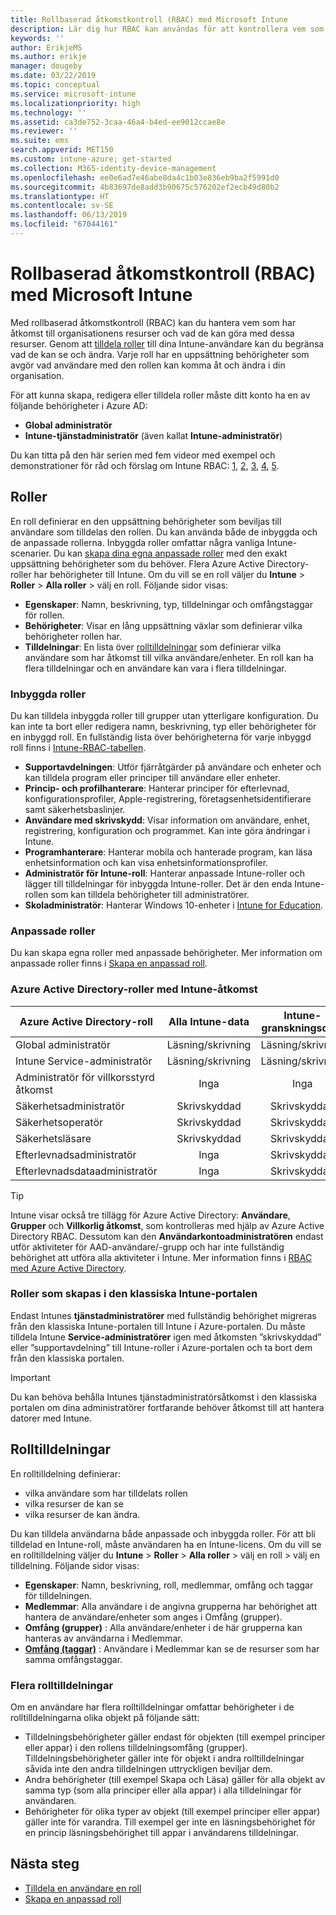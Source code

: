 ```yaml
---
title: Rollbaserad åtkomstkontroll (RBAC) med Microsoft Intune
description: Lär dig hur RBAC kan användas för att kontrollera vem som kan utföra åtgärder och göra ändringar i Microsoft Intune.
keywords: ''
author: ErikjeMS
ms.author: erikje
manager: dougeby
ms.date: 03/22/2019
ms.topic: conceptual
ms.service: microsoft-intune
ms.localizationpriority: high
ms.technology: ''
ms.assetid: ca3de752-3caa-46a4-b4ed-ee9012ccae8e
ms.reviewer: ''
ms.suite: ems
search.appverid: MET150
ms.custom: intune-azure; get-started
ms.collection: M365-identity-device-management
ms.openlocfilehash: ee0e6ad7e46abe8da4c1b03e836eb9ba2f5991d0
ms.sourcegitcommit: 4b83697de8add3b90675c576202ef2ecb49d80b2
ms.translationtype: HT
ms.contentlocale: sv-SE
ms.lasthandoff: 06/13/2019
ms.locfileid: "67044161"
---
```

# <a name="role-based-access-control-rbac-with-microsoft-intune"></a>Rollbaserad åtkomstkontroll (RBAC) med Microsoft Intune

Med rollbaserad åtkomstkontroll (RBAC) kan du hantera vem som har åtkomst till organisationens resurser och vad de kan göra med dessa resurser.  Genom att [tilldela roller](assign-role.md) till dina Intune-användare kan du begränsa vad de kan se och ändra. Varje roll har en uppsättning behörigheter som avgör vad användare med den rollen kan komma åt och ändra i din organisation.

För att kunna skapa, redigera eller tilldela roller måste ditt konto ha en av följande behörigheter i Azure AD:
- **Global administratör**
- **Intune-tjänstadministratör** (även kallat **Intune-administratör**)

Du kan titta på den här serien med fem videor med exempel och demonstrationer för råd och förslag om Intune RBAC: [1](https://www.youtube.com/watch?v=5deXLMLcnKY), [2](https://www.youtube.com/watch?v=38dnMBLuxbQ), [3](https://www.youtube.com/watch?v=6vqg9cAkMbY), [4](https://www.youtube.com/watch?v=5yOLajFFMHE), [5](https://www.youtube.com/watch?v=P5DDvsSF4Wk).

## <a name="roles"></a>Roller
En roll definierar en den uppsättning behörigheter som beviljas till användare som tilldelas den rollen.
Du kan använda både de inbyggda och de anpassade rollerna. Inbyggda roller omfattar några vanliga Intune-scenarier. Du kan [skapa dina egna anpassade roller](create-custom-role.md) med den exakt uppsättning behörigheter som du behöver. Flera Azure Active Directory-roller har behörigheter till Intune.
Om du vill se en roll väljer du **Intune** > **Roller** > **Alla roller** > välj en roll. Följande sidor visas:

-   **Egenskaper**: Namn, beskrivning, typ, tilldelningar och omfångstaggar för rollen. 
-   **Behörigheter**: Visar en lång uppsättning växlar som definierar vilka behörigheter rollen har.
-   **Tilldelningar**: En lista över [rolltilldelningar]( assign-role.md) som definierar vilka användare som har åtkomst till vilka användare/enheter. En roll kan ha flera tilldelningar och en användare kan vara i flera tilldelningar.

### <a name="built-in-roles"></a>Inbyggda roller
Du kan tilldela inbyggda roller till grupper utan ytterligare konfiguration. Du kan inte ta bort eller redigera namn, beskrivning, typ eller behörigheter för en inbyggd roll. En fullständig lista över behörigheterna för varje inbyggd roll finns i [Intune-RBAC-tabellen](https://gallery.technet.microsoft.com/Intune-RBAC-table-2e3c9a1a).

- **Supportavdelningen**: Utför fjärråtgärder på användare och enheter och kan tilldela program eller principer till användare eller enheter.
- **Princip- och profilhanterare**: Hanterar principer för efterlevnad, konfigurationsprofiler, Apple-registrering, företagsenhetsidentifierare samt säkerhetsbaslinjer.
- **Användare med skrivskydd**: Visar information om användare, enhet, registrering, konfiguration och programmet. Kan inte göra ändringar i Intune.
- **Programhanterare**: Hanterar mobila och hanterade program, kan läsa enhetsinformation och kan visa enhetsinformationsprofiler.
- **Administratör för Intune-roll**: Hanterar anpassade Intune-roller och lägger till tilldelningar för inbyggda Intune-roller. Det är den enda Intune-rollen som kan tilldela behörigheter till administratörer.
- **Skoladministratör**: Hanterar Windows 10-enheter i [Intune for Education](introduction-intune-education.md).

### <a name="custom-roles"></a>Anpassade roller
Du kan skapa egna roller med anpassade behörigheter. Mer information om anpassade roller finns i [Skapa en anpassad roll](create-custom-role.md).

### <a name="azure-active-directory-roles-with-intune-access"></a>Azure Active Directory-roller med Intune-åtkomst
| Azure Active Directory-roll | Alla Intune-data | Intune-granskningsdata |
| --- | :---: | :---: |
| Global administratör | Läsning/skrivning | Läsning/skrivning |
| Intune Service-administratör | Läsning/skrivning | Läsning/skrivning |
| Administratör för villkorsstyrd åtkomst | Inga | Inga |
| Säkerhetsadministratör | Skrivskyddad | Skrivskyddad |
| Säkerhetsoperatör | Skrivskyddad | Skrivskyddad |
| Säkerhetsläsare | Skrivskyddad | Skrivskyddad |
| Efterlevnadsadministratör | Inga | Skrivskyddad |
| Efterlevnadsdataadministratör | Inga | Skrivskyddad |

> [!TIP]
> Intune visar också tre tillägg för Azure Active Directory: **Användare**, **Grupper** och **Villkorlig åtkomst**, som kontrolleras med hjälp av Azure Active Directory RBAC. Dessutom kan den **Användarkontoadministratören** endast utför aktiviteter för AAD-användare/-grupp och har inte fullständig behörighet att utföra alla aktiviteter i Intune. Mer information finns i [RBAC med Azure Active Directory](https://docs.microsoft.com/azure/active-directory/active-directory-assign-admin-roles).
### <a name="roles-created-in-the-intune-classic-portal"></a>Roller som skapas i den klassiska Intune-portalen
Endast Intunes **tjänstadministratörer** med fullständig behörighet migreras från den klassiska Intune-portalen till Intune i Azure-portalen. Du måste tilldela Intune **Service-administratörer** igen med åtkomsten ”skrivskyddad” eller ”supportavdelning” till Intune-roller i Azure-portalen och ta bort dem från den klassiska portalen.
> [!IMPORTANT]
> Du kan behöva behålla Intunes tjänstadministratörsåtkomst i den klassiska portalen om dina administratörer fortfarande behöver åtkomst till att hantera datorer med Intune.

## <a name="role-assignments"></a>Rolltilldelningar
En rolltilldelning definierar:

- vilka användare som har tilldelats rollen
- vilka resurser de kan se
- vilka resurser de kan ändra.

Du kan tilldela användarna både anpassade och inbyggda roller. För att bli tilldelad en Intune-roll, måste användaren ha en Intune-licens.
Om du vill se en rolltilldelning väljer du **Intune** > **Roller** > **Alla roller** > välj en roll > välj en tilldelning. Följande sidor visas:

-   **Egenskaper**: Namn, beskrivning, roll, medlemmar, omfång och taggar för tilldelningen.
-   **Medlemmar**: Alla användare i de angivna grupperna har behörighet att hantera de användare/enheter som anges i Omfång (grupper).
-   **Omfång (grupper)** : Alla användare/enheter i de här grupperna kan hanteras av användarna i Medlemmar.
-   **[Omfång (taggar)](scope-tags.md)** : Användare i Medlemmar kan se de resurser som har samma omfångstaggar.

### <a name="multiple-role-assignments"></a>Flera rolltilldelningar
Om en användare har flera rolltilldelningar omfattar behörigheter i de rolltilldelningarna olika objekt på följande sätt:

- Tilldelningsbehörigheter gäller endast för objekten (till exempel principer eller appar) i den rollens tilldelningsomfång (grupper). Tilldelningsbehörigheter gäller inte för objekt i andra rolltilldelningar såvida inte den andra tilldelningen uttryckligen beviljar dem.
- Andra behörigheter (till exempel Skapa och Läsa) gäller för alla objekt av samma typ (som alla principer eller alla appar) i alla tilldelningar för användaren.
- Behörigheter för olika typer av objekt (till exempel principer eller appar) gäller inte för varandra. Till exempel ger inte en läsningsbehörighet för en princip läsningsbehörighet till appar i användarens tilldelningar.

## <a name="next-steps"></a>Nästa steg
- [Tilldela en användare en roll](assign-role.md)
- [Skapa en anpassad roll](create-custom-role.md)

